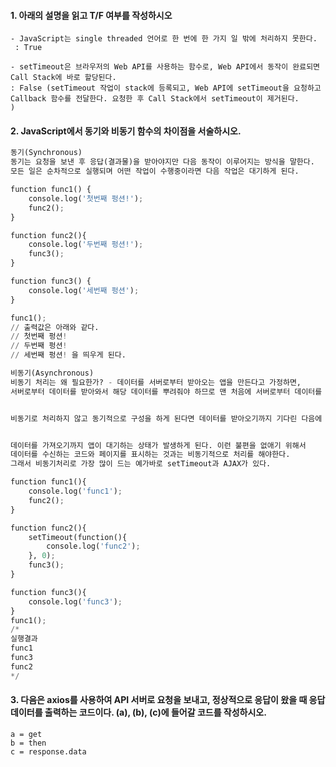 #### 1. 아래의 설명을 읽고 T/F 여부를 작성하시오

```
- JavaScript는 single threaded 언어로 한 번에 한 가지 일 밖에 처리하지 못한다.
 : True

- setTimeout은 브라우저의 Web API를 사용하는 함수로, Web API에서 동작이 완료되면 Call Stack에 바로 할당된다.
: False (setTimeout 작업이 stack에 등록되고, Web API에 setTimeout을 요청하고 Callback 함수를 전달한다. 요청한 후 Call Stack에서 setTimeout이 제거된다.
)
```



#### 2. JavaScript에서 동기와 비동기 함수의 차이점을 서술하시오.

```python
동기(Synchronous)
동기는 요청을 보낸 후 응답(결과물)을 받아야지만 다음 동작이 이루어지는 방식을 말한다.
모든 일은 순차적으로 실행되며 어떤 작업이 수행중이라면 다음 작업은 대기하게 된다.

function func1() {
    console.log('첫번째 펑션!');
    func2();
}

function func2(){
    console.log('두번째 펑션!');
    func3();
}

function func3() {
    console.log('세번째 펑션');
}

func1();
// 출력값은 아래와 같다.
// 첫번째 펑션!
// 두번째 펑션!
// 세번째 펑션! 을 띄우게 된다.
```

```python
비동기(Asynchronous)
비동기 처리는 왜 필요한가? - 데이터를 서버로부터 받아오는 앱을 만든다고 가정하면,
서버로부터 데이터를 받아와서 해당 데이터를 뿌려줘야 하므로 맨 처음에 서버로부터 데이터를 받아오는 코드가 실행되어야 할 것이다.


비동기로 처리하지 않고 동기적으로 구성을 하게 된다면 데이터를 받아오기까지 기다린 다음에 앱이 실행될 것이고 서버에 가져오는 데이터 양이 늘어날수록 앱의 실행속도는 기하급수적으로 느려진다.


데이터를 가져오기까지 앱이 대기하는 상태가 발생하게 된다. 이런 불편을 없애기 위해서
데이터를 수신하는 코드와 페이지를 표시하는 것과는 비동기적으로 처리를 해야한다.
그래서 비동기처리로 가장 많이 드는 예가바로 setTimeout과 AJAX가 있다.

function func1(){
    console.log('func1');
    func2();
}

function func2(){
    setTimeout(function(){
        console.log('func2');
    }, 0);
    func3();
}

function func3(){
    console.log('func3');
}
func1();
/*
실행결과
func1
func3
func2
*/
```



#### 3. 다음은 axios를 사용하여 API 서버로 요청을 보내고, 정상적으로 응답이 왔을 때 응답 데이터를 출력하는 코드이다. (a), (b), (c)에 들어갈 코드를 작성하시오.

```
a = get
b = then
c = response.data
```